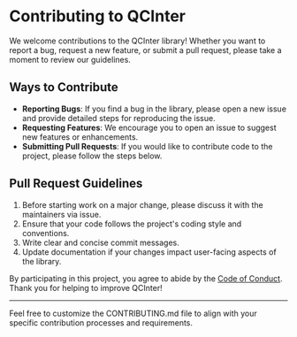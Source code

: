 # Contributing to QCInter

We welcome contributions to the QCInter library! Whether you want to report a bug, request a new feature, or submit a pull request, please take a moment to review our guidelines.

## Ways to Contribute
- **Reporting Bugs**: If you find a bug in the library, please open a new issue and provide detailed steps for reproducing the issue.
- **Requesting Features**: We encourage you to open an issue to suggest new features or enhancements.
- **Submitting Pull Requests**: If you would like to contribute code to the project, please follow the steps below.

## Pull Request Guidelines
1. Before starting work on a major change, please discuss it with the maintainers via issue.
2. Ensure that your code follows the project's coding style and conventions.
3. Write clear and concise commit messages.
4. Update documentation if your changes impact user-facing aspects of the library.

By participating in this project, you agree to abide by the [Code of Conduct](CODE_OF_CONDUCT.md). Thank you for helping to improve QCInter!

---
Feel free to customize the CONTRIBUTING.md file to align with your specific contribution processes and requirements.
